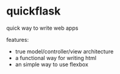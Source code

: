 quickflask
==========

quick way to write web apps

features:
- true model/controller/view architecture
- a functional way for writing html
- an simple way to use flexbox
